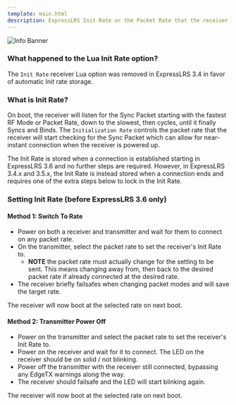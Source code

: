 ```yaml
---
template: main.html
description: ExpressLRS Init Rate or the Packet Rate that the receiver will start checking for the Sync Packet.
---
```


![Info Banner](https://raw.githubusercontent.com/ExpressLRS/ExpressLRS-Hardware/master/img/information.png)

### What happened to the Lua Init Rate option?

The `Init Rate` receiver Lua option was removed in ExpressLRS 3.4 in favor of automatic Init rate storage.

### What is Init Rate?

On boot, the receiver will listen for the Sync Packet starting with the fastest RF Mode or Packet Rate, down to the slowest, then cycles, until it finally Syncs and Binds.  The `Initialization Rate` controls the packet rate that the receiver will start checking for the Sync Packet which can allow for near-instant connection when the receiver is powered up.

The Init Rate is stored when a connection is established starting in ExpressLRS 3.6 and no further steps are required. However, in ExpressLRS 3.4.x and 3.5.x, the Init Rate is instead stored when a connection ends and requires one of the extra steps below to lock in the Init Rate.

### Setting Init Rate (before ExpressLRS 3.6 only)

#### Method 1: Switch To Rate

* Power on both a receiver and transmitter and wait for them to connect on any packet rate.
* On the transmitter, select the packet rate to set the receiver's Init Rate to.
  * **NOTE** the packet rate must actually change for the setting to be sent. This means changing away from, then back to the desired packet rate if already connected at the desired rate.
* The receiver briefly failsafes when changing packet modes and will save the target rate.

The receiver will now boot at the selected rate on next boot.

#### Method 2: Transmitter Power Off

* Power on the transmitter and select the packet rate to set the receiver's Init Rate to.
* Power on the receiver and wait for it to connect. The LED on the receiver should be on solid / not blinking.
* Power off the transmitter with the receiver still connected, bypassing any EdgeTX warnings along the way.
* The receiver should failsafe and the LED will start blinking again.

The receiver will now boot at the selected rate on next boot.
